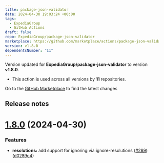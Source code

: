 ```yaml
---
title: package-json-validator
date: 2024-04-30 19:03:24 +00:00
tags:
  - ExpediaGroup
  - GitHub Actions
draft: false
repo: ExpediaGroup/package-json-validator
marketplace: https://github.com/marketplace/actions/package-json-validator
version: v1.8.0
dependentsNumber: "11"
---
```



Version updated for **ExpediaGroup/package-json-validator** to version **v1.8.0**.
- This action is used across all versions by **11** repositories.

Go to the [GitHub Marketplace](https://github.com/marketplace/actions/package-json-validator) to find the latest changes.

## Release notes

# [1.8.0](https://github.com/ExpediaGroup/package-json-validator/compare/v1.7.0...v1.8.0) (2024-04-30)


### Features

* **resolutions:** add support for ignoring via ignore-resolutions ([#289](https://github.com/ExpediaGroup/package-json-validator/issues/289)) ([d0289c4](https://github.com/ExpediaGroup/package-json-validator/commit/d0289c431f0da3a9def4f7dfd4cb9d09ed47f0de))




